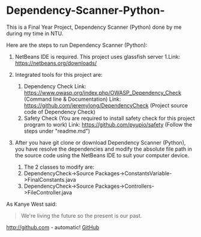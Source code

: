 # Dependency-Scanner-Python-
This is a Final Year Project, Dependency Scanner (Python) done by me during my time in NTU.

Here are the steps to run Dependency Scanner (Python):

1. NetBeans IDE is required. This project uses glassfish server
   1.Link: https://netbeans.org/downloads/

1. Integrated tools for this project are:
   1. Dependency Check 
   Link: https://www.owasp.org/index.php/OWASP_Dependency_Check (Command line & Documentation)
   Link: https://github.com/jeremylong/DependencyCheck (Project source code of Dependency Check)
   1. Safety Check (You are required to install safety check for this project program to work)
   Link: https://github.com/pyupio/safety (Follow the steps under "readme.md")

1. After you have git clone or download Dependency Scanner (Python), you have resolve the dependencies and modify the absolute file path in the source code using the NetBeans IDE to suit your computer device.
   1. The 2 classes to modify are:
   1. DependencyCheck->Source Packages->ConstantsVariable->FinalConstants.java
   1. DependencyCheck->Source Packages->Controllers->FileController.java

   
As Kanye West said:

> We're living the future so
> the present is our past.
   
http://github.com - automatic!
[GitHub](http://github.com)
   
